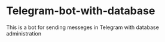 # Telegram-bot-with-database
This is a bot for sending messeges in Telegram with database administration
